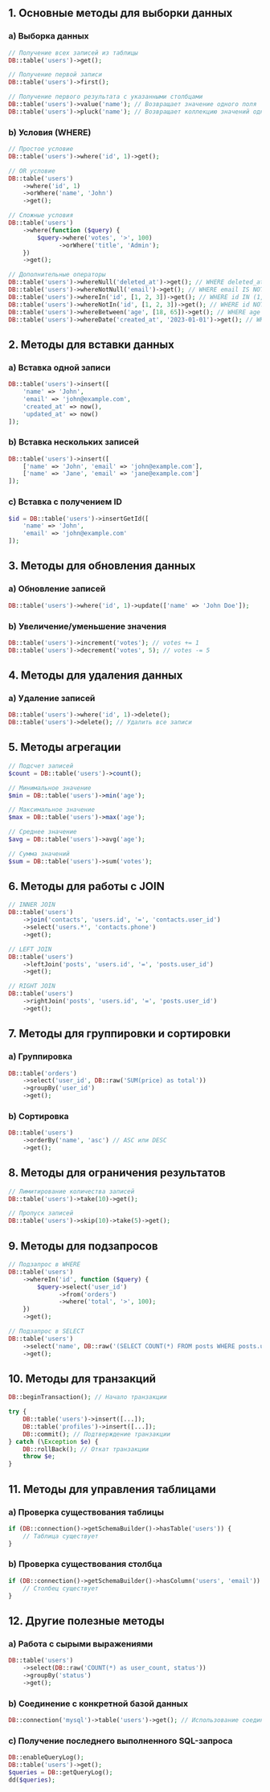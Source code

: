 ## 1. Основные методы для выборки данных

### a) Выборка данных
```php
// Получение всех записей из таблицы
DB::table('users')->get();

// Получение первой записи
DB::table('users')->first();

// Получение первого результата с указанными столбцами
DB::table('users')->value('name'); // Возвращает значение одного поля
DB::table('users')->pluck('name'); // Возвращает коллекцию значений одного поля
```
### b) Условия (WHERE)
```php
// Простое условие
DB::table('users')->where('id', 1)->get();

// OR условие
DB::table('users')
    ->where('id', 1)
    ->orWhere('name', 'John')
    ->get();

// Сложные условия
DB::table('users')
    ->where(function ($query) {
        $query->where('votes', '>', 100)
              ->orWhere('title', 'Admin');
    })
    ->get();

// Дополнительные операторы
DB::table('users')->whereNull('deleted_at')->get(); // WHERE deleted_at IS NULL
DB::table('users')->whereNotNull('email')->get(); // WHERE email IS NOT NULL
DB::table('users')->whereIn('id', [1, 2, 3])->get(); // WHERE id IN (1, 2, 3)
DB::table('users')->whereNotIn('id', [1, 2, 3])->get(); // WHERE id NOT IN (1, 2, 3)
DB::table('users')->whereBetween('age', [18, 65])->get(); // WHERE age BETWEEN 18 AND 65
DB::table('users')->whereDate('created_at', '2023-01-01')->get(); // WHERE created_at = '2023-01-01'
```

## 2. Методы для вставки данных

### a) Вставка одной записи
```php
DB::table('users')->insert([
    'name' => 'John',
    'email' => 'john@example.com',
    'created_at' => now(),
    'updated_at' => now()
]);
```
### b) Вставка нескольких записей
```php
DB::table('users')->insert([
    ['name' => 'John', 'email' => 'john@example.com'],
    ['name' => 'Jane', 'email' => 'jane@example.com']
]);
```
### c) Вставка с получением ID
```php
$id = DB::table('users')->insertGetId([
    'name' => 'John',
    'email' => 'john@example.com'
]);
```

## 3. Методы для обновления данных

### a) Обновление записей
```php
DB::table('users')->where('id', 1)->update(['name' => 'John Doe']);
```
### b) Увеличение/уменьшение значения
```php
DB::table('users')->increment('votes'); // votes += 1
DB::table('users')->decrement('votes', 5); // votes -= 5
```

## 4. Методы для удаления данных

### a) Удаление записей
```php
DB::table('users')->where('id', 1)->delete();
DB::table('users')->delete(); // Удалить все записи
```

## 5. Методы агрегации
```php
// Подсчет записей
$count = DB::table('users')->count();

// Минимальное значение
$min = DB::table('users')->min('age');

// Максимальное значение
$max = DB::table('users')->max('age');

// Среднее значение
$avg = DB::table('users')->avg('age');

// Сумма значений
$sum = DB::table('users')->sum('votes');
```

## 6. Методы для работы с JOIN
```php
// INNER JOIN
DB::table('users')
    ->join('contacts', 'users.id', '=', 'contacts.user_id')
    ->select('users.*', 'contacts.phone')
    ->get();

// LEFT JOIN
DB::table('users')
    ->leftJoin('posts', 'users.id', '=', 'posts.user_id')
    ->get();

// RIGHT JOIN
DB::table('users')
    ->rightJoin('posts', 'users.id', '=', 'posts.user_id')
    ->get();
```

## 7. Методы для группировки и сортировки

### a) Группировка
```php
DB::table('orders')
    ->select('user_id', DB::raw('SUM(price) as total'))
    ->groupBy('user_id')
    ->get();
```
### b) Сортировка
```php
DB::table('users')
    ->orderBy('name', 'asc') // ASC или DESC
    ->get();
```

## 8. Методы для ограничения результатов
```php
// Лимитирование количества записей
DB::table('users')->take(10)->get();

// Пропуск записей
DB::table('users')->skip(10)->take(5)->get();
```

## 9. Методы для подзапросов
```php
// Подзапрос в WHERE
DB::table('users')
    ->whereIn('id', function ($query) {
        $query->select('user_id')
              ->from('orders')
              ->where('total', '>', 100);
    })
    ->get();

// Подзапрос в SELECT
DB::table('users')
    ->select('name', DB::raw('(SELECT COUNT(*) FROM posts WHERE posts.user_id = users.id) as post_count'))
    ->get();
```

## 10. Методы для транзакций
```php
DB::beginTransaction(); // Начало транзакции

try {
    DB::table('users')->insert([...]);
    DB::table('profiles')->insert([...]);
    DB::commit(); // Подтверждение транзакции
} catch (\Exception $e) {
    DB::rollBack(); // Откат транзакции
    throw $e;
}
```

## 11. Методы для управления таблицами

### a) Проверка существования таблицы
```php
if (DB::connection()->getSchemaBuilder()->hasTable('users')) {
    // Таблица существует
}
```
### b) Проверка существования столбца
```php
if (DB::connection()->getSchemaBuilder()->hasColumn('users', 'email')) {
    // Столбец существует
}
```

## 12. Другие полезные методы

### a) Работа с сырыми выражениями
```php
DB::table('users')
    ->select(DB::raw('COUNT(*) as user_count, status'))
    ->groupBy('status')
    ->get();
```
### b) Соединение с конкретной базой данных
```php
DB::connection('mysql')->table('users')->get(); // Использование соединения 'mysql'
```
### c) Получение последнего выполненного SQL-запроса
```php
DB::enableQueryLog();
DB::table('users')->get();
$queries = DB::getQueryLog();
dd($queries);
```